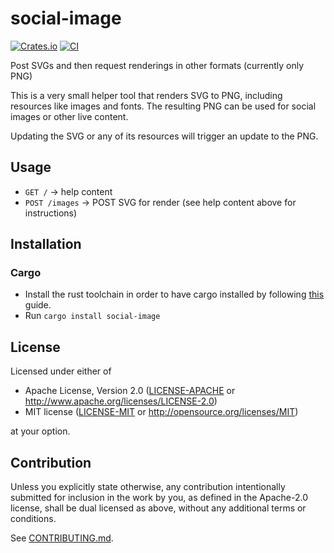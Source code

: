# social-image

[![Crates.io](https://img.shields.io/crates/v/social-image.svg)](https://crates.io/crates/social-image)
[![CI](https://github.com/clord/social-image/workflows/CI/badge.svg)](https://github.com/clord/social-image/actions)

Post SVGs and then request renderings in other formats (currently only PNG)

This is a very small helper tool that renders SVG to PNG,
including resources like images and fonts. The resulting PNG
can be used for social images or other live content.

Updating the SVG or any of its resources will trigger an update to the PNG.

## Usage

- `GET /` → help content
- `POST /images` → POST SVG for render (see help content above for instructions)

## Installation

### Cargo

* Install the rust toolchain in order to have cargo installed by following
  [this](https://www.rust-lang.org/tools/install) guide.
* Run `cargo install social-image`

## License

Licensed under either of

* Apache License, Version 2.0
   ([LICENSE-APACHE](LICENSE-APACHE) or http://www.apache.org/licenses/LICENSE-2.0)
* MIT license
   ([LICENSE-MIT](LICENSE-MIT) or http://opensource.org/licenses/MIT)

at your option.

## Contribution

Unless you explicitly state otherwise, any contribution intentionally submitted
for inclusion in the work by you, as defined in the Apache-2.0 license, shall be
dual licensed as above, without any additional terms or conditions.

See [CONTRIBUTING.md](CONTRIBUTING.md).
